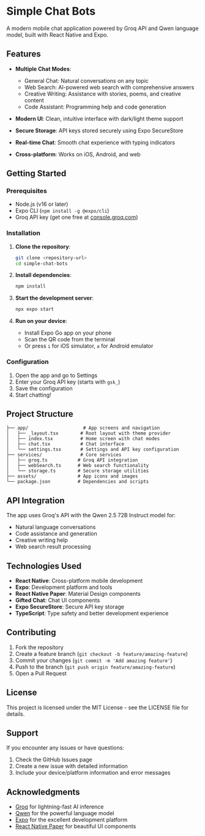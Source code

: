 # Simple Chat Bots

A modern mobile chat application powered by Groq API and Qwen language model, built with React Native and Expo.

## Features

- **Multiple Chat Modes**:
  - General Chat: Natural conversations on any topic
  - Web Search: AI-powered web search with comprehensive answers
  - Creative Writing: Assistance with stories, poems, and creative content
  - Code Assistant: Programming help and code generation

- **Modern UI**: Clean, intuitive interface with dark/light theme support
- **Secure Storage**: API keys stored securely using Expo SecureStore
- **Real-time Chat**: Smooth chat experience with typing indicators
- **Cross-platform**: Works on iOS, Android, and web

## Getting Started

### Prerequisites

- Node.js (v16 or later)
- Expo CLI (`npm install -g @expo/cli`)
- Groq API key (get one free at [console.groq.com](https://console.groq.com))

### Installation

1. **Clone the repository**:
   ```bash
   git clone <repository-url>
   cd simple-chat-bots
   ```

2. **Install dependencies**:
   ```bash
   npm install
   ```

3. **Start the development server**:
   ```bash
   npx expo start
   ```

4. **Run on your device**:
   - Install Expo Go app on your phone
   - Scan the QR code from the terminal
   - Or press `i` for iOS simulator, `a` for Android emulator

### Configuration

1. Open the app and go to Settings
2. Enter your Groq API key (starts with `gsk_`)
3. Save the configuration
4. Start chatting!

## Project Structure

```
├── app/                    # App screens and navigation
│   ├── _layout.tsx        # Root layout with theme provider
│   ├── index.tsx          # Home screen with chat modes
│   ├── chat.tsx           # Chat interface
│   └── settings.tsx       # Settings and API key configuration
├── services/              # Core services
│   ├── groq.ts           # Groq API integration
│   ├── webSearch.ts      # Web search functionality
│   └── storage.ts        # Secure storage utilities
├── assets/               # App icons and images
└── package.json          # Dependencies and scripts
```

## API Integration

The app uses Groq's API with the Qwen 2.5 72B Instruct model for:
- Natural language conversations
- Code assistance and generation
- Creative writing help
- Web search result processing

## Technologies Used

- **React Native**: Cross-platform mobile development
- **Expo**: Development platform and tools
- **React Native Paper**: Material Design components
- **Gifted Chat**: Chat UI components
- **Expo SecureStore**: Secure API key storage
- **TypeScript**: Type safety and better development experience

## Contributing

1. Fork the repository
2. Create a feature branch (`git checkout -b feature/amazing-feature`)
3. Commit your changes (`git commit -m 'Add amazing feature'`)
4. Push to the branch (`git push origin feature/amazing-feature`)
5. Open a Pull Request

## License

This project is licensed under the MIT License - see the LICENSE file for details.

## Support

If you encounter any issues or have questions:
1. Check the GitHub Issues page
2. Create a new issue with detailed information
3. Include your device/platform information and error messages

## Acknowledgments

- [Groq](https://groq.com/) for lightning-fast AI inference
- [Qwen](https://qwenlm.github.io/) for the powerful language model
- [Expo](https://expo.dev/) for the excellent development platform
- [React Native Paper](https://reactnativepaper.com/) for beautiful UI components